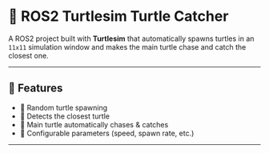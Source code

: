 # 🐢 ROS2 Turtlesim Turtle Catcher  

A ROS2 project built with **Turtlesim** that automatically spawns turtles in an `11x11` simulation window and makes the main turtle chase and catch the closest one.  

---

## 📌 Features  
- 🔹 Random turtle spawning  
- 🔹 Detects the closest turtle  
- 🔹 Main turtle automatically chases & catches  
- 🔹 Configurable parameters (speed, spawn rate, etc.)  

---


